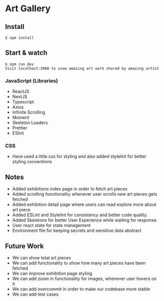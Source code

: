 # Art Gallery
## Install
    $ npm install

## Start & watch
    $ npm run dev
    Visit localhost:3000 to view amazing art work shared by amazing artist

### JavaScript (Libraries)
- ReactJS
- NextJS
- Typescript
- Axios
- Infinite Scrolling
- Moment
- Skeleton Loaders
- Prettier
- ESlint

### CSS
- Have used a little css for styling and also added stylelint for better styling conventions

## Notes
- Added exhibitions index page in order to fetch art pieces
- Added scrolling functionality whenever user scrolls new art pieces gets fetched
- Added exhibition detail page where users can read explore more about art piece
- Added ESLint and Stylelint for consistency and better code quality.
- Added Skeletons for better User Experience while waiting for response.
- User react state for state management
- Environment file for keeping secrets and sensitive data abstract

## Future Work
- We can show total art pieces
- We can add functionality to show how many art pieces have been fetched
- We can improve exhibition page styling
- We can add zoom in functionality for images, whenever user hovers on it
- We can add overcommit in order to make our codebase more stable
- We can add test cases
